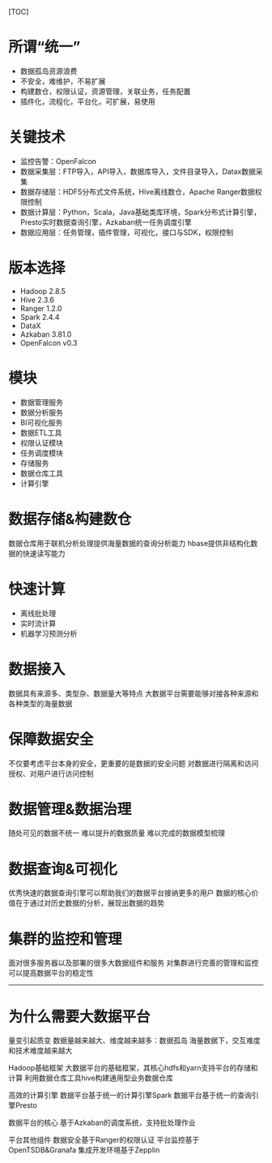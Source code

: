 [TOC]

# 所谓“统一”
+ 数据孤岛资源浪费
+ 不安全，难维护，不易扩展
+ 构建数仓，权限认证，资源管理，关联业务，任务配置
+ 插件化，流程化，平台化，可扩展，易使用

# 关键技术
+ 监控告警：OpenFalcon
+ 数据采集层：FTP导入，API导入，数据库导入，文件目录导入，Datax数据采集
+ 数据存储层：HDFS分布式文件系统，Hive离线数仓，Apache Ranger数据权限控制
+ 数据计算层：Python，Scala，Java基础类库环境，Spark分布式计算引擎，Presto实时数据查询引擎，Azkaban统一任务调度引擎
+ 数据应用层：任务管理，插件管理，可视化，接口与SDK，权限控制

# 版本选择
+ Hadoop 2.8.5
+ Hive 2.3.6
+ Ranger 1.2.0
+ Spark 2.4.4
+ DataX
+ Azkaban 3.81.0
+ OpenFalcon v0.3

# 模块
+ 数据管理服务
+ 数据分析服务
+ BI可视化服务
+ 数据ETL工具
+ 权限认证模块
+ 任务调度模块
+ 存储服务
+ 数据仓库工具
+ 计算引擎

# 数据存储&构建数仓
数据仓库用于联机分析处理提供海量数据的查询分析能力
hbase提供非结构化数据的快速读写能力

# 快速计算
+ 离线批处理
+ 实时流计算
+ 机器学习预测分析

# 数据接入
数据具有来源多、类型杂、数据量大等特点
大数据平台需要能够对接各种来源和各种类型的海量数据

# 保障数据安全
不仅要考虑平台本身的安全，更重要的是数据的安全问题
对数据进行隔离和访问授权、对用户进行访问控制

# 数据管理&数据治理
随处可见的数据不统一
难以提升的数据质量
难以完成的数据模型梳理

# 数据查询&可视化
优秀快速的数据查询引擎可以帮助我们的数据平台接纳更多的用户
数据的核心价值在于通过对历史数据的分析，展现出数据的趋势

# 集群的监控和管理
面对很多服务器以及部署的很多大数据组件和服务
对集群进行完善的管理和监控可以提高数据平台的稳定性

---

# 为什么需要大数据平台
量变引起质变
数据量越来越大、维度越来越多：数据孤岛
海量数据下，交互难度和技术难度越来越大


Hadoop基础框架
大数据平台的基础框架，其核心hdfs和yarn支持平台的存储和计算
利用数据仓库工具hive构建通用型业务数据仓库

高效的计算引擎
数据平台基于统一的计算引擎Spark
数据平台基于统一的查询引擎Presto

数据平台的核心
基于Azkaban的调度系统，支持批处理作业

平台其他组件
数据安全基于Ranger的权限认证
平台监控基于OpenTSDB&Granafa
集成开发环境基于Zepplin
